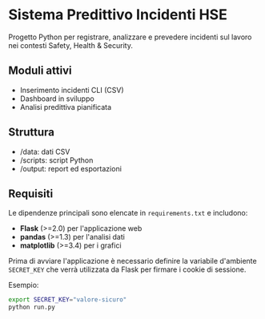 # Sistema Predittivo Incidenti HSE

Progetto Python per registrare, analizzare e prevedere incidenti sul lavoro nei contesti Safety, Health & Security.

## Moduli attivi
- Inserimento incidenti CLI (CSV)
- Dashboard in sviluppo
- Analisi predittiva pianificata

## Struttura
- /data: dati CSV
- /scripts: script Python
- /output: report ed esportazioni

## Requisiti
Le dipendenze principali sono elencate in `requirements.txt` e includono:

- **Flask** (>=2.0) per l'applicazione web
- **pandas** (>=1.3) per l'analisi dati
- **matplotlib** (>=3.4) per i grafici

Prima di avviare l'applicazione è necessario definire la variabile
d'ambiente `SECRET_KEY` che verrà utilizzata da Flask per firmare i cookie
di sessione.

Esempio:

```bash
export SECRET_KEY="valore-sicuro"
python run.py
```
